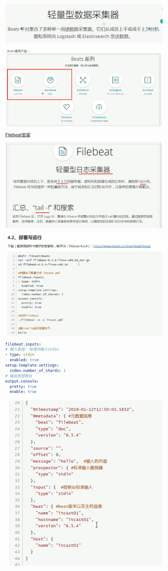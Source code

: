 ![](pics/Beats作用.png)

![](pics/Beats的常用产品.png)

[Filebeat安装](https://www.elastic.co/guide/en/beats/filebeat/current/filebeat-installation.html)
    
![](pics/FileBeat说明.png)

![](pics/FileBeat说明02.png)

```yaml
filebeat.inputs:
# 输入来自: 标准的输入stdin
- type: stdin
  enabled: true
setup.template.settings:
  index.number_of_shards: 1
# 输出到控制台
output.console:
  pretty: true
  enable: true
```

![](pics/FileBeat说明03.png)
